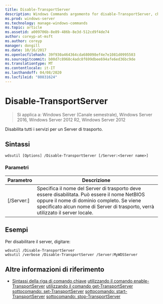 ```yaml
---
title: Disable-TransportServer
description: Windows Commands argomento for disable-TransportServer, che Disabilita tutti i servizi per un server di trasporto.
ms.prod: windows-server
ms.technology: manage-windows-commands
ms.topic: article
ms.assetid: a009706b-8e89-486b-8e3d-512cd9f4de74
author: coreyp-at-msft
ms.author: coreyp
manager: dongill
ms.date: 10/16/2017
ms.openlocfilehash: 39f930a464364cda680098ef4e7e1081d0995503
ms.sourcegitcommit: b00d7c8968c4adc8f699dbee694afe6ed36bc9de
ms.translationtype: MT
ms.contentlocale: it-IT
ms.lasthandoff: 04/08/2020
ms.locfileid: "80831624"
---
```

# <a name="disable-transportserver"></a>Disable-TransportServer

>Si applica a: Windows Server (Canale semestrale), Windows Server 2016, Windows Server 2012 R2, Windows Server 2012

Disabilita tutti i servizi per un Server di trasporto.

## <a name="syntax"></a>Sintassi
```
wdsutil [Options] /Disable-TransportServer [/Server:<Server name>]
```
### <a name="parameters"></a>Parametri
|Parametro|Descrizione|
|-------|--------|
|[/Server:<Server name>]|Specifica il nome del Server di trasporto deve essere disabilitata. Può essere il nome NetBIOS oppure il nome di dominio completo. Se viene specificato alcun nome di Server di trasporto, verrà utilizzato il server locale.|
## <a name="examples"></a><a name=BKMK_examples></a>Esempi
Per disabilitare il server, digitare:
```
wdsutil /Disable-TransportServer
wdsutil /verbose /Disable-TransportServer /Server:MyWDSServer
```
## <a name="additional-references"></a>Altre informazioni di riferimento
- [Sintassi della riga di comando chiave](command-line-syntax-key.md)
[utilizzando il comando enable-TransportServer](using-the-enable-transportserver-command.md)
[utilizzando il comando get-TransportServer](using-the-get-transportserver-command.md)
[sottocomando: set-TransportServer](subcommand-set-transportserver.md)
[sottocomando: start-TransportServer](subcommand-start-transportserver.md)
[sottocomando: stop-TransportServer](subcommand-stop-transportserver.md)
